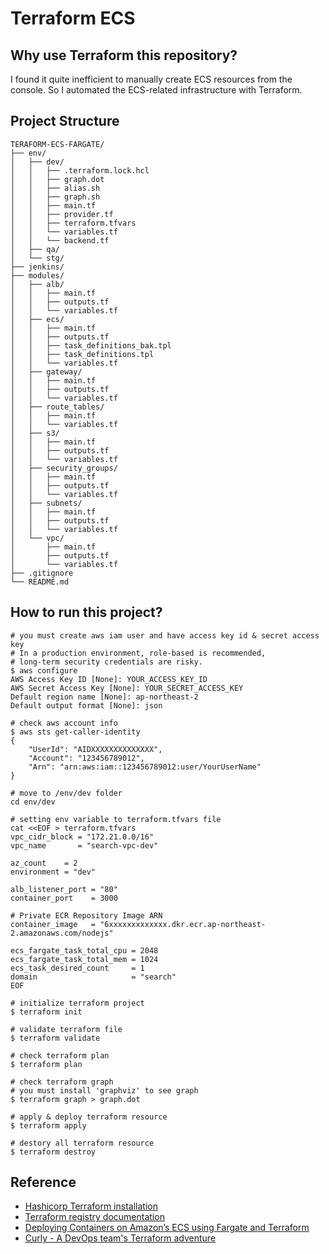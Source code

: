 # Terraform ECS

## Why use Terraform this repository?

I found it quite inefficient to manually create ECS resources from the console.
So I automated the ECS-related infrastructure with Terraform.

## Project Structure

```shell
TERAFORM-ECS-FARGATE/
├── env/
│   ├── dev/
│   │   ├── .terraform.lock.hcl
│   │   ├── graph.dot
│   │   ├── alias.sh
│   │   ├── graph.sh
│   │   ├── main.tf
│   │   ├── provider.tf
│   │   ├── terraform.tfvars
│   │   └── variables.tf
│   │   └── backend.tf
│   ├── qa/
│   └── stg/
├── jenkins/
├── modules/
│   ├── alb/
│   │   ├── main.tf
│   │   ├── outputs.tf
│   │   └── variables.tf
│   ├── ecs/
│   │   ├── main.tf
│   │   ├── outputs.tf
│   │   ├── task_definitions_bak.tpl
│   │   ├── task_definitions.tpl
│   │   └── variables.tf
│   ├── gateway/
│   │   ├── main.tf
│   │   ├── outputs.tf
│   │   └── variables.tf
│   ├── route_tables/
│   │   ├── main.tf
│   │   └── variables.tf
│   ├── s3/
│   │   ├── main.tf
│   │   ├── outputs.tf
│   │   └── variables.tf
│   ├── security_groups/
│   │   ├── main.tf
│   │   ├── outputs.tf
│   │   └── variables.tf
│   ├── subnets/
│   │   ├── main.tf
│   │   ├── outputs.tf
│   │   └── variables.tf
│   └── vpc/
│       ├── main.tf
│       ├── outputs.tf
│       └── variables.tf
├── .gitignore
└── README.md
```

## How to run this project?

```shell
# you must create aws iam user and have access key id & secret access key
# In a production environment, role-based is recommended,
# long-term security credentials are risky.
$ aws configure
AWS Access Key ID [None]: YOUR_ACCESS_KEY_ID
AWS Secret Access Key [None]: YOUR_SECRET_ACCESS_KEY
Default region name [None]: ap-northeast-2
Default output format [None]: json
```

```shell
# check aws account info
$ aws sts get-caller-identity
{
    "UserId": "AIDXXXXXXXXXXXXXX",
    "Account": "123456789012",
    "Arn": "arn:aws:iam::123456789012:user/YourUserName"
}
```

```shell
# move to /env/dev folder
cd env/dev
```

```shell
# setting env variable to terraform.tfvars file
cat <<EOF > terraform.tfvars
vpc_cidr_block = "172.21.0.0/16"
vpc_name       = "search-vpc-dev"

az_count    = 2
environment = "dev"

alb_listener_port = "80"
container_port    = 3000

# Private ECR Repository Image ARN
container_image   = "6xxxxxxxxxxxxx.dkr.ecr.ap-northeast-2.amazonaws.com/nodejs"

ecs_fargate_task_total_cpu = 2048
ecs_fargate_task_total_mem = 1024
ecs_task_desired_count     = 1
domain                     = "search"
EOF
```

```shell
# initialize terraform project
$ terraform init
```

```shell
# validate terraform file
$ terraform validate
```

```shell
# check terraform plan
$ terraform plan
```

```shell
# check terraform graph
# you must install 'graphviz' to see graph
$ terraform graph > graph.dot
```

```shell
# apply & deploy terraform resource
$ terraform apply
```

```shell
# destory all terraform resource
$ terraform destroy
```

## Reference

- [Hashicorp Terraform installation](https://developer.hashicorp.com/terraform/install)
- [Terraform registry documentation](https://registry.terraform.io/providers/hashicorp/aws/latest/docs)
- [Deploying Containers on Amazon’s ECS using Fargate and Terraform](https://medium.com/@bradford_hamilton/deploying-containers-on-amazons-ecs-using-fargate-and-terraform-part-2-2e6f6a3a957f)
- [Curly - A DevOps team's Terraform adventure](https://helloworld.kurly.com/blog/terraform-adventure)
